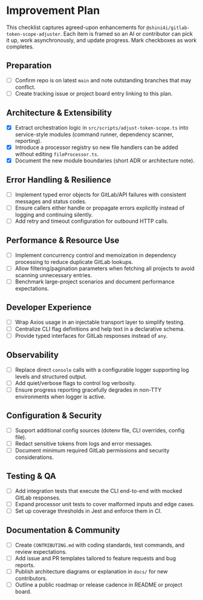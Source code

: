 # Improvement Plan

This checklist captures agreed-upon enhancements for `@shini4i/gitlab-token-scope-adjuster`. Each item is framed so an AI or contributor can pick it up, work asynchronously, and update progress. Mark checkboxes as work completes.

## Preparation
- [ ] Confirm repo is on latest `main` and note outstanding branches that may conflict.
- [ ] Create tracking issue or project board entry linking to this plan.

## Architecture & Extensibility
- [x] Extract orchestration logic in `src/scripts/adjust-token-scope.ts` into service-style modules (command runner, dependency scanner, reporting).
- [x] Introduce a processor registry so new file handlers can be added without editing `fileProcessor.ts`.
- [x] Document the new module boundaries (short ADR or architecture note).

## Error Handling & Resilience
- [ ] Implement typed error objects for GitLab/API failures with consistent messages and status codes.
- [ ] Ensure callers either handle or propagate errors explicitly instead of logging and continuing silently.
- [ ] Add retry and timeout configuration for outbound HTTP calls.

## Performance & Resource Use
- [ ] Implement concurrency control and memoization in dependency processing to reduce duplicate GitLab lookups.
- [ ] Allow filtering/pagination parameters when fetching all projects to avoid scanning unnecessary entries.
- [ ] Benchmark large-project scenarios and document performance expectations.

## Developer Experience
- [ ] Wrap Axios usage in an injectable transport layer to simplify testing.
- [ ] Centralize CLI flag definitions and help text in a declarative schema.
- [ ] Provide typed interfaces for GitLab responses instead of `any`.

## Observability
- [ ] Replace direct `console` calls with a configurable logger supporting log levels and structured output.
- [ ] Add quiet/verbose flags to control log verbosity.
- [ ] Ensure progress reporting gracefully degrades in non-TTY environments when logger is active.

## Configuration & Security
- [ ] Support additional config sources (dotenv file, CLI overrides, config file).
- [ ] Redact sensitive tokens from logs and error messages.
- [ ] Document minimum required GitLab permissions and security considerations.

## Testing & QA
- [ ] Add integration tests that execute the CLI end-to-end with mocked GitLab responses.
- [ ] Expand processor unit tests to cover malformed inputs and edge cases.
- [ ] Set up coverage thresholds in Jest and enforce them in CI.

## Documentation & Community
- [ ] Create `CONTRIBUTING.md` with coding standards, test commands, and review expectations.
- [ ] Add issue and PR templates tailored to feature requests and bug reports.
- [ ] Publish architecture diagrams or explanation in `docs/` for new contributors.
- [ ] Outline a public roadmap or release cadence in README or project board.
